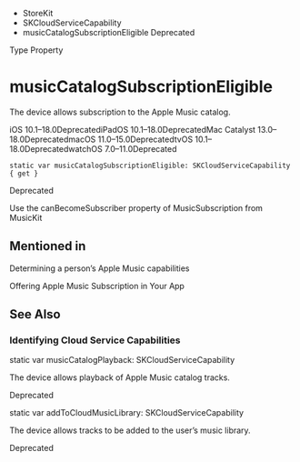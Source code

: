

- StoreKit
- SKCloudServiceCapability
-  musicCatalogSubscriptionEligible Deprecated

Type Property

# musicCatalogSubscriptionEligible

The device allows subscription to the Apple Music catalog.

iOS 10.1–18.0DeprecatediPadOS 10.1–18.0DeprecatedMac Catalyst 13.0–18.0DeprecatedmacOS 11.0–15.0DeprecatedtvOS 10.1–18.0DeprecatedwatchOS 7.0–11.0Deprecated

``` source
static var musicCatalogSubscriptionEligible: SKCloudServiceCapability { get }
```

Deprecated

Use the canBecomeSubscriber property of MusicSubscription from MusicKit

## Mentioned in 

Determining a person’s Apple Music capabilities

Offering Apple Music Subscription in Your App

## See Also

### Identifying Cloud Service Capabilities

static var musicCatalogPlayback: SKCloudServiceCapability

The device allows playback of Apple Music catalog tracks.

Deprecated

static var addToCloudMusicLibrary: SKCloudServiceCapability

The device allows tracks to be added to the user’s music library.

Deprecated

